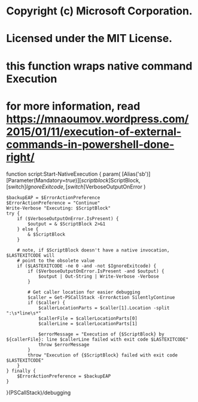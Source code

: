 # Copyright (c) Microsoft Corporation.
# Licensed under the MIT License.

# this function wraps native command Execution
# for more information, read https://mnaoumov.wordpress.com/2015/01/11/execution-of-external-commands-in-powershell-done-right/
function script:Start-NativeExecution {
    param(
        [Alias('sb')]
        [Parameter(Mandatory=$true)]
        [scriptblock]$ScriptBlock,
        [switch]$IgnoreExitcode,
        [switch]$VerboseOutputOnError
    )

    $backupEAP = $ErrorActionPreference
    $ErrorActionPreference = "Continue"
    Write-Verbose "Executing: $ScriptBlock"
    try {
        if ($VerboseOutputOnError.IsPresent) {
            $output = & $ScriptBlock 2>&1
        } else {
            & $ScriptBlock
        }

        # note, if $ScriptBlock doesn't have a native invocation, $LASTEXITCODE will
        # point to the obsolete value
        if ($LASTEXITCODE -ne 0 -and -not $IgnoreExitcode) {
            if ($VerboseOutputOnError.IsPresent -and $output) {
                $output | Out-String | Write-Verbose -Verbose
            }

            # Get caller location for easier debugging
            $caller = Get-PSCallStack -ErrorAction SilentlyContinue
            if ($caller) {
                $callerLocationParts = $caller[1].Location -split ":\s*line\s*"
                $callerFile = $callerLocationParts[0]
                $callerLine = $callerLocationParts[1]

                $errorMessage = "Execution of {$ScriptBlock} by ${callerFile}: line $callerLine failed with exit code $LASTEXITCODE"
                throw $errorMessage
            }
            throw "Execution of {$ScriptBlock} failed with exit code $LASTEXITCODE"
        }
    } finally {
        $ErrorActionPreference = $backupEAP
    }
}(PSCallStack)/debugging
